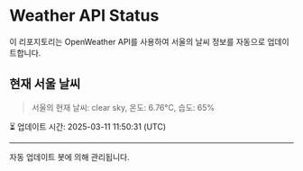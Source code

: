 
# Weather API Status

이 리포지토리는 OpenWeather API를 사용하여 서울의 날씨 정보를 자동으로 업데이트합니다.

## 현재 서울 날씨
> 서울의 현재 날씨: clear sky, 온도: 6.76°C, 습도: 65%

⏳ 업데이트 시간: 2025-03-11 11:50:31 (UTC)

---
자동 업데이트 봇에 의해 관리됩니다.

